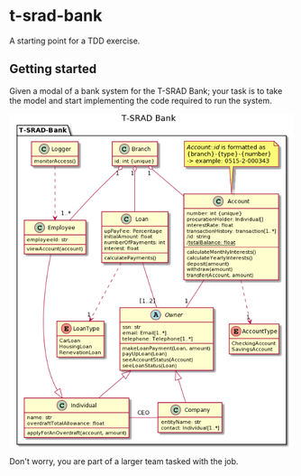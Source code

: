 # t-srad-bank
A starting point for a TDD exercise.

## Getting started

Given a modal of a bank system for the T-SRAD Bank; your task is to take the model and start implementing the code required to run the system.

![T-SRAD Bank - class diagram](docs/images/T-SRAD-Bank.png)

Don't worry, you are part of a larger team tasked with the job.
